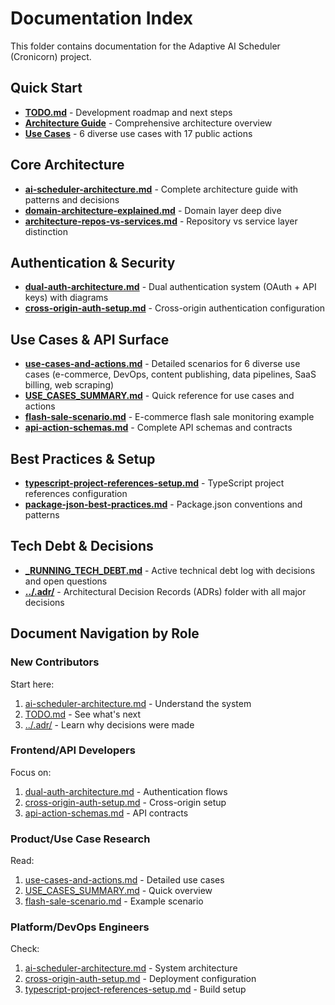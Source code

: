 # Documentation Index

This folder contains documentation for the Adaptive AI Scheduler (Cronicorn) project.

## Quick Start

- **[TODO.md](./TODO.md)** - Development roadmap and next steps
- **[Architecture Guide](./ai-scheduler-architecture.md)** - Comprehensive architecture overview
- **[Use Cases](./use-cases-and-actions.md)** - 6 diverse use cases with 17 public actions

## Core Architecture

- **[ai-scheduler-architecture.md](./ai-scheduler-architecture.md)** - Complete architecture guide with patterns and decisions
- **[domain-architecture-explained.md](./domain-architecture-explained.md)** - Domain layer deep dive
- **[architecture-repos-vs-services.md](./architecture-repos-vs-services.md)** - Repository vs service layer distinction

## Authentication & Security

- **[dual-auth-architecture.md](./dual-auth-architecture.md)** - Dual authentication system (OAuth + API keys) with diagrams
- **[cross-origin-auth-setup.md](./cross-origin-auth-setup.md)** - Cross-origin authentication configuration

## Use Cases & API Surface

- **[use-cases-and-actions.md](./use-cases-and-actions.md)** - Detailed scenarios for 6 diverse use cases (e-commerce, DevOps, content publishing, data pipelines, SaaS billing, web scraping)
- **[USE_CASES_SUMMARY.md](./USE_CASES_SUMMARY.md)** - Quick reference for use cases and actions
- **[flash-sale-scenario.md](./flash-sale-scenario.md)** - E-commerce flash sale monitoring example
- **[api-action-schemas.md](./api-action-schemas.md)** - Complete API schemas and contracts

## Best Practices & Setup

- **[typescript-project-references-setup.md](./typescript-project-references-setup.md)** - TypeScript project references configuration
- **[package-json-best-practices.md](./package-json-best-practices.md)** - Package.json conventions and patterns

## Tech Debt & Decisions

- **[_RUNNING_TECH_DEBT.md](./_RUNNING_TECH_DEBT.md)** - Active technical debt log with decisions and open questions
- **[../.adr/](../.adr/)** - Architectural Decision Records (ADRs) folder with all major decisions

## Document Navigation by Role

### New Contributors
Start here:
1. [ai-scheduler-architecture.md](./ai-scheduler-architecture.md) - Understand the system
2. [TODO.md](./TODO.md) - See what's next
3. [../.adr/](../.adr/) - Learn why decisions were made

### Frontend/API Developers
Focus on:
1. [dual-auth-architecture.md](./dual-auth-architecture.md) - Authentication flows
2. [cross-origin-auth-setup.md](./cross-origin-auth-setup.md) - Cross-origin setup
3. [api-action-schemas.md](./api-action-schemas.md) - API contracts

### Product/Use Case Research
Read:
1. [use-cases-and-actions.md](./use-cases-and-actions.md) - Detailed use cases
2. [USE_CASES_SUMMARY.md](./USE_CASES_SUMMARY.md) - Quick overview
3. [flash-sale-scenario.md](./flash-sale-scenario.md) - Example scenario

### Platform/DevOps Engineers
Check:
1. [ai-scheduler-architecture.md](./ai-scheduler-architecture.md) - System architecture
2. [cross-origin-auth-setup.md](./cross-origin-auth-setup.md) - Deployment configuration
3. [typescript-project-references-setup.md](./typescript-project-references-setup.md) - Build setup
